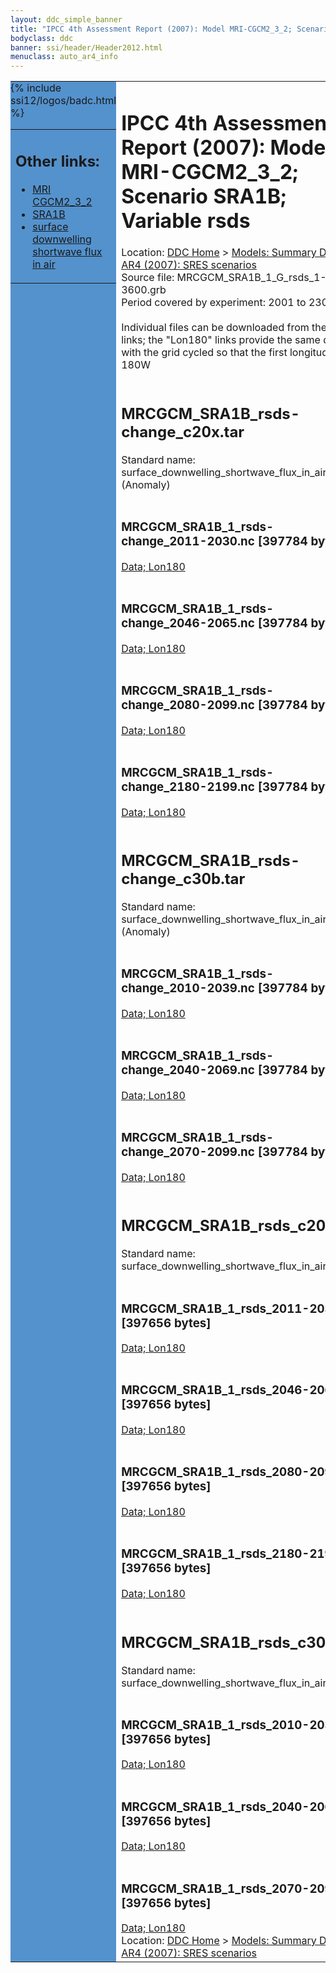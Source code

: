 ```yaml
---
layout: ddc_simple_banner
title: "IPCC 4th Assessment Report (2007): Model MRI-CGCM2_3_2; Scenario SRA1B; Variable rsds"
bodyclass: ddc
banner: ssi/header/Header2012.html
menuclass: auto_ar4_info
---
```



<table width="100%" border="0" cellspacing="0" cellpadding="0" style="border-collapse: collapse;">
<tr style="margin:0;padding:0;border:0;">
<td style="margin:0;padding:0;border:0;height:1pt;width:150pt;background:#5492CD;" valign="top" >

<div id="lh-col2" class="auto_ar4_info">
<table class="menumain" bgcolor="#5492CD" cellspacing="0" width="100%" border="0">
<tr><td>
<h2> Other links:</h2>
<ul>
<li><a href="/auto/ar4/model-MRI-CGCM2_3_2.html">MRI<br/>CGCM2_3_2</a></li>
<li><a href="/auto/ar4/scenario-SRA1B.html">SRA1B</a></li>
<li><a href="/auto/ar4/var-surface_downwelling_shortwave_flux_in_air.html">surface downwelling<br/> shortwave flux in air</a></li>
</ul>
</td></tr>
{% include ssi12/logos/badc.html %}
</table>
</div>
</td>
<td><h1>IPCC 4th Assessment Report (2007): Model MRI-CGCM2_3_2; Scenario SRA1B; Variable rsds</h1>

<!-- Breadcrumb1 -->
<div id="breadcrumb1" align="left">
Location: <a href="/index.html">DDC Home</a> > <a href="/sim/gcm_clim/">Models: Summary Data</a>
> <a href="/sim/gcm_clim/SRES_AR4/index.html">AR4 (2007): SRES scenarios</a>
</div>
<!-- End of Breadcrumb1 -->Source file: MRCGCM_SRA1B_1_G_rsds_1-3600.grb
<br/>
Period covered by experiment: 2001 to 2300<br/>
<br/>Individual files can be downloaded from the "data" links; the "Lon180" links provide the same data
         with the grid cycled so that the first longitude is 180W<br/>
<br/><h2>MRCGCM_SRA1B_rsds-change_c20x.tar</h2>
Standard name: surface_downwelling_shortwave_flux_in_air (Anomaly)<br>
<br/><h3>MRCGCM_SRA1B_1_rsds-change_2011-2030.nc [397784 bytes]</h3>
<a href="http://apps.ipcc-data.org/cgi-bin/downl/ar4_nc/rsds/MRCGCM_SRA1B_1_rsds-change_2011-2030.nc">Data; </a><a href="http://apps.ipcc-data.org/cgi-bin/downl/ar4_nc/rsds/MRCGCM_SRA1B_1_rsds-change_2011-2030.cyto180.nc"> Lon180</a><br/>
<br/><h3>MRCGCM_SRA1B_1_rsds-change_2046-2065.nc [397784 bytes]</h3>
<a href="http://apps.ipcc-data.org/cgi-bin/downl/ar4_nc/rsds/MRCGCM_SRA1B_1_rsds-change_2046-2065.nc">Data; </a><a href="http://apps.ipcc-data.org/cgi-bin/downl/ar4_nc/rsds/MRCGCM_SRA1B_1_rsds-change_2046-2065.cyto180.nc"> Lon180</a><br/>
<br/><h3>MRCGCM_SRA1B_1_rsds-change_2080-2099.nc [397784 bytes]</h3>
<a href="http://apps.ipcc-data.org/cgi-bin/downl/ar4_nc/rsds/MRCGCM_SRA1B_1_rsds-change_2080-2099.nc">Data; </a><a href="http://apps.ipcc-data.org/cgi-bin/downl/ar4_nc/rsds/MRCGCM_SRA1B_1_rsds-change_2080-2099.cyto180.nc"> Lon180</a><br/>
<br/><h3>MRCGCM_SRA1B_1_rsds-change_2180-2199.nc [397784 bytes]</h3>
<a href="http://apps.ipcc-data.org/cgi-bin/downl/ar4_nc/rsds/MRCGCM_SRA1B_1_rsds-change_2180-2199.nc">Data; </a><a href="http://apps.ipcc-data.org/cgi-bin/downl/ar4_nc/rsds/MRCGCM_SRA1B_1_rsds-change_2180-2199.cyto180.nc"> Lon180</a><br/>
<br/><h2>MRCGCM_SRA1B_rsds-change_c30b.tar</h2>
Standard name: surface_downwelling_shortwave_flux_in_air (Anomaly)<br>
<br/><h3>MRCGCM_SRA1B_1_rsds-change_2010-2039.nc [397784 bytes]</h3>
<a href="http://apps.ipcc-data.org/cgi-bin/downl/ar4_nc/rsds/MRCGCM_SRA1B_1_rsds-change_2010-2039.nc">Data; </a><a href="http://apps.ipcc-data.org/cgi-bin/downl/ar4_nc/rsds/MRCGCM_SRA1B_1_rsds-change_2010-2039.cyto180.nc"> Lon180</a><br/>
<br/><h3>MRCGCM_SRA1B_1_rsds-change_2040-2069.nc [397784 bytes]</h3>
<a href="http://apps.ipcc-data.org/cgi-bin/downl/ar4_nc/rsds/MRCGCM_SRA1B_1_rsds-change_2040-2069.nc">Data; </a><a href="http://apps.ipcc-data.org/cgi-bin/downl/ar4_nc/rsds/MRCGCM_SRA1B_1_rsds-change_2040-2069.cyto180.nc"> Lon180</a><br/>
<br/><h3>MRCGCM_SRA1B_1_rsds-change_2070-2099.nc [397784 bytes]</h3>
<a href="http://apps.ipcc-data.org/cgi-bin/downl/ar4_nc/rsds/MRCGCM_SRA1B_1_rsds-change_2070-2099.nc">Data; </a><a href="http://apps.ipcc-data.org/cgi-bin/downl/ar4_nc/rsds/MRCGCM_SRA1B_1_rsds-change_2070-2099.cyto180.nc"> Lon180</a><br/>
<br/><h2>MRCGCM_SRA1B_rsds_c20x.tar</h2>
Standard name: surface_downwelling_shortwave_flux_in_air<br>
<br/><h3>MRCGCM_SRA1B_1_rsds_2011-2030.nc [397656 bytes]</h3>
<a href="http://apps.ipcc-data.org/cgi-bin/downl/ar4_nc/rsds/MRCGCM_SRA1B_1_rsds_2011-2030.nc">Data; </a><a href="http://apps.ipcc-data.org/cgi-bin/downl/ar4_nc/rsds/MRCGCM_SRA1B_1_rsds_2011-2030.cyto180.nc"> Lon180</a><br/>
<br/><h3>MRCGCM_SRA1B_1_rsds_2046-2065.nc [397656 bytes]</h3>
<a href="http://apps.ipcc-data.org/cgi-bin/downl/ar4_nc/rsds/MRCGCM_SRA1B_1_rsds_2046-2065.nc">Data; </a><a href="http://apps.ipcc-data.org/cgi-bin/downl/ar4_nc/rsds/MRCGCM_SRA1B_1_rsds_2046-2065.cyto180.nc"> Lon180</a><br/>
<br/><h3>MRCGCM_SRA1B_1_rsds_2080-2099.nc [397656 bytes]</h3>
<a href="http://apps.ipcc-data.org/cgi-bin/downl/ar4_nc/rsds/MRCGCM_SRA1B_1_rsds_2080-2099.nc">Data; </a><a href="http://apps.ipcc-data.org/cgi-bin/downl/ar4_nc/rsds/MRCGCM_SRA1B_1_rsds_2080-2099.cyto180.nc"> Lon180</a><br/>
<br/><h3>MRCGCM_SRA1B_1_rsds_2180-2199.nc [397656 bytes]</h3>
<a href="http://apps.ipcc-data.org/cgi-bin/downl/ar4_nc/rsds/MRCGCM_SRA1B_1_rsds_2180-2199.nc">Data; </a><a href="http://apps.ipcc-data.org/cgi-bin/downl/ar4_nc/rsds/MRCGCM_SRA1B_1_rsds_2180-2199.cyto180.nc"> Lon180</a><br/>
<br/><h2>MRCGCM_SRA1B_rsds_c30b.tar</h2>
Standard name: surface_downwelling_shortwave_flux_in_air<br>
<br/><h3>MRCGCM_SRA1B_1_rsds_2010-2039.nc [397656 bytes]</h3>
<a href="http://apps.ipcc-data.org/cgi-bin/downl/ar4_nc/rsds/MRCGCM_SRA1B_1_rsds_2010-2039.nc">Data; </a><a href="http://apps.ipcc-data.org/cgi-bin/downl/ar4_nc/rsds/MRCGCM_SRA1B_1_rsds_2010-2039.cyto180.nc"> Lon180</a><br/>
<br/><h3>MRCGCM_SRA1B_1_rsds_2040-2069.nc [397656 bytes]</h3>
<a href="http://apps.ipcc-data.org/cgi-bin/downl/ar4_nc/rsds/MRCGCM_SRA1B_1_rsds_2040-2069.nc">Data; </a><a href="http://apps.ipcc-data.org/cgi-bin/downl/ar4_nc/rsds/MRCGCM_SRA1B_1_rsds_2040-2069.cyto180.nc"> Lon180</a><br/>
<br/><h3>MRCGCM_SRA1B_1_rsds_2070-2099.nc [397656 bytes]</h3>
<a href="http://apps.ipcc-data.org/cgi-bin/downl/ar4_nc/rsds/MRCGCM_SRA1B_1_rsds_2070-2099.nc">Data; </a><a href="http://apps.ipcc-data.org/cgi-bin/downl/ar4_nc/rsds/MRCGCM_SRA1B_1_rsds_2070-2099.cyto180.nc"> Lon180</a><br/>
<!-- Breadcrumb2 -->
<div id="breadcrumb2" align="left">
Location: <a href="/index.html">DDC Home</a> > <a href="/sim/gcm_clim/">Models: Summary Data</a>
> <a href="/sim/gcm_clim/SRES_AR4/index.html">AR4 (2007): SRES scenarios</a>
</div>
<!-- End of Breadcrumb2 --></td></tr></table>
